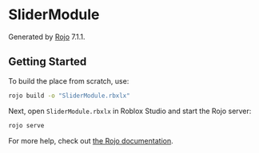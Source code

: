 # SliderModule
Generated by [Rojo](https://github.com/rojo-rbx/rojo) 7.1.1.

## Getting Started
To build the place from scratch, use:

```bash
rojo build -o "SliderModule.rbxlx"
```

Next, open `SliderModule.rbxlx` in Roblox Studio and start the Rojo server:

```bash
rojo serve
```

For more help, check out [the Rojo documentation](https://rojo.space/docs).